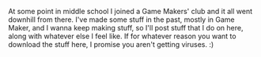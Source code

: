 At some point in middle school I joined a Game Makers' club and it all went downhill from there.
I've made some stuff in the past, mostly in Game Maker, and I wanna keep making stuff, so I'll post stuff that I do on here, along with whatever else I feel like.
If for whatever reason you want to download the stuff here, I promise you aren't getting viruses. :) 

